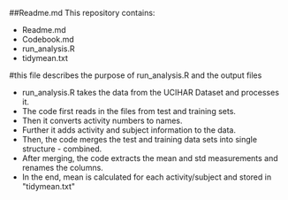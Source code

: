 ##Readme.md
This repository contains:
* Readme.md
* Codebook.md
* run_analysis.R
* tidymean.txt

#this file describes the purpose of run_analysis.R and the output files

* run_analysis.R takes the data from the UCIHAR Dataset and processes it. 
* The code first reads in the files from test and training sets. 
* Then it converts activity numbers to names. 
* Further it adds activity and subject information to the data.
* Then, the code merges the test and training data sets into single structure - combined. 
* After merging, the code extracts the mean and std measurements and  renames the columns. 
* In the end, mean is calculated for each activity/subject and stored in "tidymean.txt"


